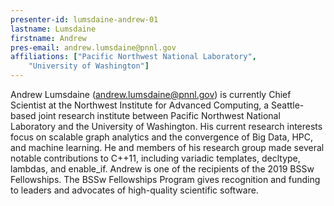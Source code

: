 ```yaml
---
presenter-id: lumsdaine-andrew-01
lastname: Lumsdaine
firstname: Andrew
pres-email: andrew.lumsdaine@pnnl.gov
affiliations: ["Pacific Northwest National Laboratory", 
	"University of Washington"]
---
```

Andrew Lumsdaine (<andrew.lumsdaine@pnnl.gov>) is currently Chief
Scientist at the Northwest Institute for Advanced Computing, a
Seattle-based joint research institute between Pacific Northwest
National Laboratory and the University of Washington.  His current
research interests focus on scalable graph analytics and the
convergence of Big Data, HPC, and machine learning.  He and members of
his research group made several notable contributions to C++11,
including variadic templates, decltype, lambdas, and enable_if. Andrew
is one of the recipients of the 2019 BSSw Fellowships. The BSSw
Fellowships Program gives recognition and funding to leaders and
advocates of high-quality scientific software.
